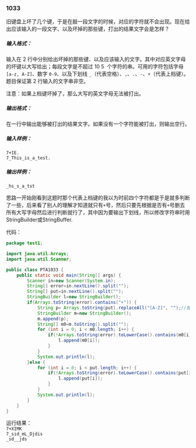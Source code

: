 ### 1033
旧键盘上坏了几个键，于是在敲一段文字的时候，对应的字符就不会出现。现在给出应该输入的一段文字、以及坏掉的那些键，打出的结果文字会是怎样？  

##### 输入格式：  
输入在 2 行中分别给出坏掉的那些键、以及应该输入的文字。其中对应英文字母的坏键以大写给出；每段文字是不超过 10
​5
​​  个字符的串。可用的字符包括字母 `[a-z, A-Z]`、数字 `0-9`、以及下划线 `_`（代表空格）、`,`、`.`、`-`、`+`（代表上档键）。题目保证第 2 行输入的文字串非空。  

注意：如果上档键坏掉了，那么大写的英文字母无法被打出。  

##### 输出格式：  
在一行中输出能够被打出的结果文字。如果没有一个字符能被打出，则输出空行。  

##### 输入样例：  
`7+IE.`  
`7_This_is_a_test.`   
##### 输出样例：    
`_hs_s_a_tst `  

思路一开始刚看到这题时那个代表上档键的我以为时前四个字符都是于是就多判断了一些，后来看了别人的理解才知道就只有`+`号，然后只要先根据是否有`+`号删去所有大写字母然后进行判断就行了，其中因为要输出下划线，所以修改字符串时用StringBuilder或StringBuffer.

代码：
```java
package test1;

import java.util.Arrays;
import java.util.Scanner;

public class PTA1033 {
    public static void main(String[] args) {
        Scanner in=new Scanner(System.in);
        String[] error=in.nextLine().split("");
        String[] put=in.nextLine().split("");
        StringBuilder l=new StringBuilder();
        if(Arrays.toString(error).contains("+")) {
            String p= Arrays.toString(put).replaceAll("[A-Z]", "");//替换掉所有大写字母
            StringBuilder m=new StringBuilder();
            m.append(p);
            String[] m0=m.toString().split("");
            for (int i = 0; i < m0.length; i++) {
                if(!Arrays.toString(error).toLowerCase().contains(m0[i].toLowerCase())){//判断是否包含坏掉的按键
                    l.append(m0[i]);
                }
            }
            System.out.println(l);
        }else {
            for (int i = 0; i < put.length; i++) {
                if(!Arrays.toString(error).toLowerCase().contains(put[i].toLowerCase())){
                    l.append(put[i]);
                }
            }
            System.out.println(l);
        }
    }
}
```
运行结果：  
`7+XIMK`  
`7_sid_mL_Djdis`  
`_sd__jds`  
